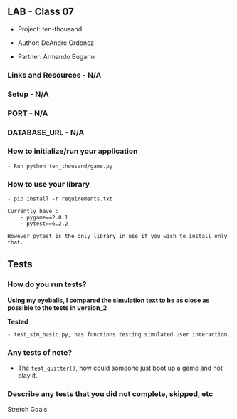 ## LAB - Class 07
- Project: ten-thousand

- Author: DeAndre Ordonez
- Partner: Armando Bugarin

### Links and Resources - N/A
### Setup - N/A
### PORT - N/A
### DATABASE_URL - N/A
### How to initialize/run your application
    - Run python ten_thousand/game.py

### How to use your library 

    - pip install -r requirements.txt
    
    Currently have :
        - pygame==2.0.1
        - pytest==6.2.2

    However pytest is the only library in use if you wish to install only that.

## Tests

### How do you run tests?

**Using my eyeballs, I compared the simulation text to be as close as possible to the tests in version_2**

**Tested**

    - test_sim_basic.py, has functions testing simulated user interaction.

### Any tests of note?

- The `test_quitter()`, how could someone just boot up a game and not play it.

### Describe any tests that you did not complete, skipped, etc

Stretch Goals

